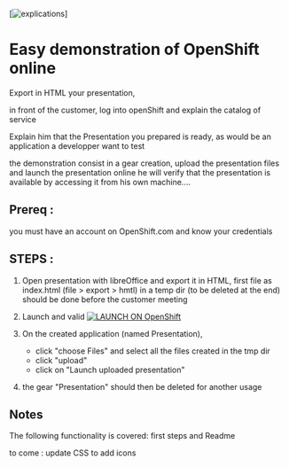 [![explications](http://people.redhat.com/lpierson/PHP-PRZ/animatedslow.gif)]



Easy demonstration of OpenShift online
======================================
Export in HTML your presentation, 

in front of the customer, log into openShift and explain the catalog of service

Explain him that the Presentation you prepared is ready, as would be an application a developper want to test

the demonstration consist in a gear creation, upload the presentation files and launch the presentation online
	he will verify that the presentation is available by accessing it from his own machine....


Prereq :
--------
   you must have an account on OpenShift.com and know your credentials


STEPS : 
-------

1)  Open presentation with libreOffice and export it in HTML, first file as index.html (file > export > hmtl) in a temp dir (to be deleted at the end)
should be done before the customer meeting

2) Launch and valid  [![LAUNCH ON OpenShift](http://people.redhat.com/lpierson/openshift.svg)](https://openshift.redhat.com/app/console/application_type/custom?&cartridges%5B%5D=php-5.4&initial_git_url=https://github.com/lucpierson/PHP-prz.git&name=Presentation)


3) On the created application (named Presentation), 
   - click "choose Files"  and select all the files created in the tmp dir 
   - click "upload"
   - click on "Launch uploaded presentation"


4) the gear "Presentation" should then be deleted for another usage


Notes
-----
The following functionality is covered:
    first steps and Readme

to come : update CSS to add icons 


